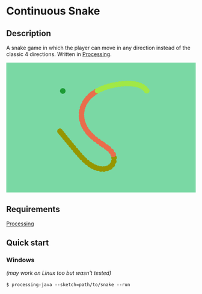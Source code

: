 # Continuous Snake

## Description
A snake game in which the player can move in any direction instead of the classic 4 directions. Written in [Processing](https://processing.org/).

![](thumbnail.png)

## Requirements
[Processing](https://processing.org)

## Quick start
### Windows
*(may work on Linux too but wasn't tested)*
```console
$ processing-java --sketch=path/to/snake --run
```
